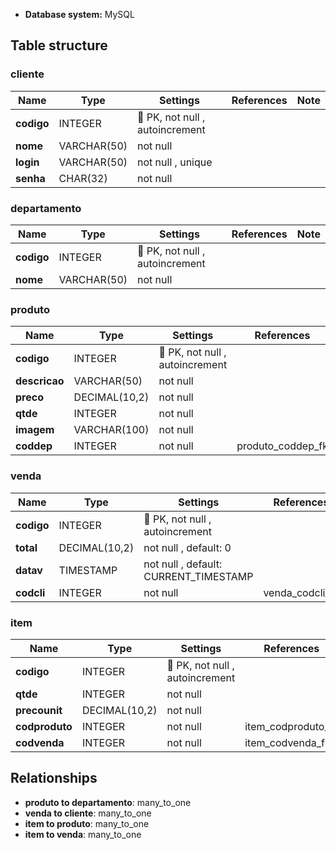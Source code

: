 - **Database system:** MySQL
## Table structure

### cliente

| Name        | Type          | Settings                      | References                    | Note                           |
|-------------|---------------|-------------------------------|-------------------------------|--------------------------------|
| **codigo** | INTEGER | 🔑 PK, not null , autoincrement |  | |
| **nome** | VARCHAR(50) | not null  |  | |
| **login** | VARCHAR(50) | not null , unique |  | |
| **senha** | CHAR(32) | not null  |  | | 


### departamento

| Name        | Type          | Settings                      | References                    | Note                           |
|-------------|---------------|-------------------------------|-------------------------------|--------------------------------|
| **codigo** | INTEGER | 🔑 PK, not null , autoincrement |  | |
| **nome** | VARCHAR(50) | not null  |  | | 


### produto

| Name        | Type          | Settings                      | References                    | Note                           |
|-------------|---------------|-------------------------------|-------------------------------|--------------------------------|
| **codigo** | INTEGER | 🔑 PK, not null , autoincrement |  | |
| **descricao** | VARCHAR(50) | not null  |  | |
| **preco** | DECIMAL(10,2) | not null  |  | |
| **qtde** | INTEGER | not null  |  | |
| **imagem** | VARCHAR(100) | not null  |  | |
| **coddep** | INTEGER | not null  | produto_coddep_fk | | 


### venda

| Name        | Type          | Settings                      | References                    | Note                           |
|-------------|---------------|-------------------------------|-------------------------------|--------------------------------|
| **codigo** | INTEGER | 🔑 PK, not null , autoincrement |  | |
| **total** | DECIMAL(10,2) | not null , default: 0 |  | |
| **datav** | TIMESTAMP | not null , default: CURRENT_TIMESTAMP |  | |
| **codcli** | INTEGER | not null  | venda_codcli_fk | | 


### item

| Name        | Type          | Settings                      | References                    | Note                           |
|-------------|---------------|-------------------------------|-------------------------------|--------------------------------|
| **codigo** | INTEGER | 🔑 PK, not null , autoincrement |  | |
| **qtde** | INTEGER | not null  |  | |
| **precounit** | DECIMAL(10,2) | not null  |  | |
| **codproduto** | INTEGER | not null  | item_codproduto_fk | |
| **codvenda** | INTEGER | not null  | item_codvenda_fk | | 


## Relationships

- **produto to departamento**: many_to_one
- **venda to cliente**: many_to_one
- **item to produto**: many_to_one
- **item to venda**: many_to_one

